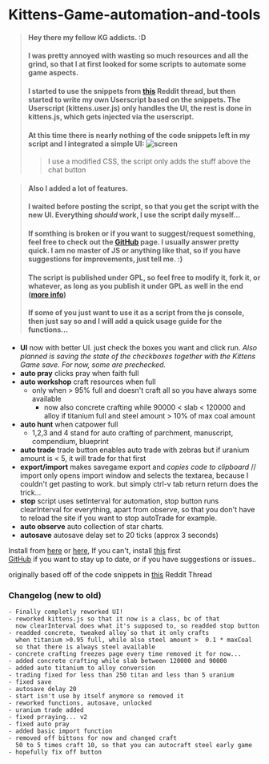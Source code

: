 # Kittens-Game-automation-and-tools  

> #### Hey there my fellow KG addicts. :D  
> #### I was pretty annoyed with wasting so much resources and all the grind, so that I at first looked for some scripts to automate some game aspects. 
> #### I started to use the snippets from [this](https://redd.it/2eqlt5) Reddit thread, but then started to write my own Userscript based on the snippets. The Userscript (kittens.user.js) only handles the UI, the rest is done in kittens.js, which gets injected via the userscript. 
> #### At this time there is nearly nothing of the code snippets left in my script and I integrated a simple UI: ![screen](https://i.imgur.com/wmIclj9.png)
>> I use a modified CSS, the script only adds the stuff above the chat button  

> #### Also I added a lot of features.
> #### I waited before posting the script, so that you get the script with the new UI. Everything *should* work, I use the script daily myself... 
> #### If somthing is broken or if you want to suggest/request something, feel free to check out the [GitHub](https://github.com/Alistair1231/Kittens-Game-automation-and-tools) page. I usually answer pretty quick. I am no master of JS or anything like that, so if you have suggestions for improvements, just tell me. :) 
> #### The script is published under GPL, so feel free to modify it, fork it, or whatever, as long as you publish it under GPL as well in the end ([more info](https://choosealicense.com/licenses/gpl-3.0/)) 
> #### If some of you just want to use it as a script from the js console, then just say so and I will add a quick usage guide for the functions... 

- **UI** now with better UI. just check the boxes you want and click run. *Also planned is saving the state of the checkboxes together with the Kittens Game save. For now, some are prechecked.*
- **auto pray** clicks pray when faith full  
- **auto workshop** craft resources when full  
  - only when > 95% full and doesn't craft all so you have always some available  
  	- now also concrete crafting while 90000 < slab < 120000 and alloy if titanium full and steel amount > 10% of max coal amount   
- **auto hunt** when catpower full  
  - 1,2,3 and 4 stand for auto crafting of parchment, manuscript, compendium, blueprint  
- **auto trade** trade button enables auto trade with zebras but if uranium amount is < 5, it will trade for that first  
- **export/import** makes savegame export and _copies code to clipboard_ // import only opens import window and selects the textarea, because I couldn't get pasting to work. but simply ctrl-v tab return return does the trick...  
- **stop** script uses setInterval for automation, stop button runs clearInterval for everything, apart from observe, so that you don't have to reload the site if you want to stop autoTrade for example.  
- **auto observe** auto collection of star charts.  
- **autosave** autosave delay set to 20 ticks (approx 3 seconds)

Install from [here](https://greasyfork.org/en/scripts/39218-kittens-game-automation) or [here](https://openuserjs.org/scripts/Alistair1231/Kittens_Game_Automation), If you can't, install [this](http://tampermonkey.net/) first  
[GitHub](https://github.com/Alistair1231/Kittens-Game-automation-and-tools) if you want to stay up to date, or if you have suggestions or issues..  

originally based off of the code snippets in [this](https://redd.it/2eqlt5) Reddit Thread    
  
### Changelog (new to old)  
```
- Finally completly reworked UI! 
- reworked kittens.js so that it now is a class, bc of that  
  now clearInterval does what it's supposed to, so readded stop button
- readded concrete, tweaked alloy`so that it only crafts  
  when titanium >0.95 full, while also steel amount >  0.1 * maxCoal  
  so that there is always steel available  
- concrete crafting freezes page every time removed it for now...  
- added concrete crafting while slab between 120000 and 90000  
- added auto titanium to alloy conversion  
- trading fixed for less than 250 titan and less than 5 uranium  
- fixed save  
- autosave delay 20  
- start isn't use by itself anymore so removed it  
- reworked functions, autosave, unlocked  
- uranium trade added  
- fixed prraying... v2  
- fixed auto pray  
- added basic import function  
- removed off bittons for now and changed craft  
  50 to 5 times craft 10, so that you can autocraft steel early game
- hopefully fix off button    
```
